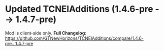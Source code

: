 # Updated TCNEIAdditions (1.4.6-pre -->  1.4.7-pre)
Mod is client-side only.
**Full Changelog**: https://github.com/GTNewHorizons/TCNEIAdditions/compare/1.4.6-pre...1.4.7-pre

